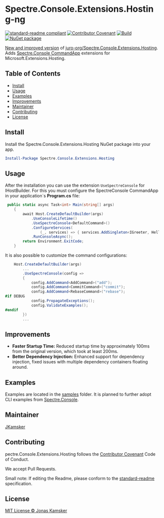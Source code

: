 # Spectre.Console.Extensions.Hosting-ng

[![standard-readme compliant][]][standard-readme]
[![Contributor Covenant][contrib-covenantimg]][contrib-covenant]
[![Build][githubimage]][githubbuild]
[![NuGet package][nugetimage]][nuget]

[New and improved version](#improvements) of [juro-org/Spectre.Console.Extensions.Hosting](https://github.com/JKamsker/Spectre.Console.Extensions.Hosting-ng). 
Adds [Spectre.Console CommandApp][SpectreConsoleDokuCommandApp] extensions for Microsoft.Extensions.Hosting. 

## Table of Contents

- [Install](#install)
- [Usage](#usage)
- [Examples](#examples)
- [Improvements](#improvements)
- [Maintainer](#maintainer)
- [Contributing](#contributing)
- [License](#license)

## Install

Install the Spectre.Console.Extensions.Hosting NuGet package into your app.

```powershell
Install-Package Spectre.Console.Extensions.Hosting
```
## Usage

After the installation you can use the extension ```UseSpectreConsole``` for IHostBuilder.
For this you must configure the SpectreConsole CommandApp in your application`s __Program.cs__ file:

```csharp
 public static async Task<int> Main(string[] args)
    {
        await Host.CreateDefaultBuilder(args)
            .UseConsoleLifetime()
            .UseSpectreConsole<DefaultCommand>()
            .ConfigureServices(
                (_, services) => { services.AddSingleton<IGreeter, HelloWorldGreeter>(); })
            .RunConsoleAsync();
        return Environment.ExitCode;
    }
```

It is also possible to customize the command configurations:

```csharp
    Host.CreateDefaultBuilder(args)
        ...
        .UseSpectreConsole(config =>
        {
            config.AddCommand<AddCommand>("add");
            config.AddCommand<CommitCommand>("commit");
            config.AddCommand<RebaseCommand>("rebase");
#if DEBUG
            config.PropagateExceptions();
            config.ValidateExamples();
#endif
        })
        ...
```
## Improvements

- **Faster Startup Time:** Reduced startup time by approximately 100ms from the original version, which took at least 200ms.
- **Better Dependency Injection:** Enhanced support for dependency injection, fixed issues with multiple dependency containers floating around.

## Examples 

Examples are located in the [samples] folder. 
It is planned to further adopt CLI examples from [Spectre.Console].

## Maintainer

[JKamsker][maintainer]

## Contributing

pectre.Console.Extensions.Hosting follows the [Contributor Covenant][contrib-covenant] Code of Conduct.

We accept Pull Requests.

Small note: If editing the Readme, please conform to the [standard-readme][] specification.

## License

[MIT License © Jonas Kamsker][license]

[contrib-covenant]: https://www.contributor-covenant.org/version/1/4/code-of-conduct
[contrib-covenantimg]: https://img.shields.io/badge/Contributor%20Covenant-v2.0%20adopted-ff69b4.svg
[maintainer]: https://github.com/JKamsker
[nuget]: https://nuget.org/packages/Spectre.Console.Extensions.Hosting
[nugetimage]: https://img.shields.io/nuget/v/Spectre.Console.Extensions.Hosting.svg?logo=nuget&style=flat-square
[license]: LICENSE.txt
[standard-readme]: https://github.com/RichardLitt/standard-readme
[standard-readme compliant]: https://img.shields.io/badge/readme%20style-standard-brightgreen.svg?style=flat-square
[Spectre.Console]: https://github.com/spectreconsole/spectre.console
[SpectreConsoleDokuCommandApp]: https://spectreconsole.net/cli/commandapp
[samples]: https://github.com/JKamsker/Spectre.Console.Extensions.Hosting-ng/tree/develop/src/Samples/
[githubbuild]: https://github.com/JKamsker/Spectre.Console.Extensions.Hosting-ng/actions/workflows/build.yml?query=branch%3Adevelop
[githubimage]: https://github.com/JKamsker/Spectre.Console.Extensions.Hosting-ng/actions/workflows/build.yml/badge.svg?branch=develop